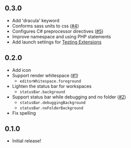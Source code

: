 ## 0.3.0

* Add 'dracula' keyword
* Conforms sass units to css ([#4](https://github.com/roydukkey/chimera-theme/issues/4))
* Configures C# preprocessor directives ([#5](https://github.com/roydukkey/chimera-theme/issues/5))
* Improve namespace and using PHP statements
* Add launch settings for [Testing Extensions](https://code.visualstudio.com/api/working-with-extensions/testing-extension)

## 0.2.0

* Add icon
* Support render whitespace ([#1](https://github.com/roydukkey/chimera-theme/issues/1))
	* `editorWhitespace.foreground`
* Lighten the status bar for workspaces
	* `statusBar.background`
* Support status bar while debugging and no folder ([#2](https://github.com/roydukkey/chimera-theme/issues/2))
	* `statusBar.debuggingBackground`
	* `statusBar.noFolderBackground`
* Fix spelling

## 0.1.0

* Initial release!
